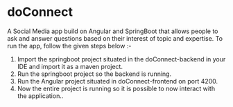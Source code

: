# doConnect
A Social Media app build on Angular and SpringBoot that allows people to ask and answer questions based on their interest of topic and expertise.
To run the app, follow the given steps below :-
1. Import the springboot project situated in the doConnect-backend in your IDE and import it as a maven project.
2. Run the springboot project so the backend is running.
3. Run the Angular project situated in doConnect-frontend on port 4200.
4. Now the entire project is running so it is possible to now interact with the application..
